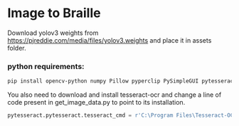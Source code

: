 # Image to Braille

Download yolov3 weights from https://pjreddie.com/media/files/yolov3.weights and place it in assets folder.

### python requirements:
```sh
pip install opencv-python numpy Pillow pyperclip PySimpleGUI pytesseract
```

You also need to download and install tesseract-ocr and change a line of code present in get_image_data.py to point to its installation.
```python
pytesseract.pytesseract.tesseract_cmd = r'C:\Program Files\Tesseract-OCR\tesseract.exe'
```

